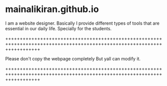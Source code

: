 # mainalikiran.github.io
I am a website designer. Basically I provide different types of tools  that are essential in our daily life. Specially for the students.

++++++++++++++++++++++++++++++++++++++++++++++++++++++++++++++++++++++++++++++++++++++++++++++++++++++++++++++++++++++++

Please don't copy the webpage completely But yall can modify it.

++++++++++++++++++++++++++++++++++++++++++++++++++++++++++++++++++++++++++++++++++++++++++++++++++++++++++++++++++++++++
